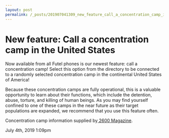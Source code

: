 ```yaml
---
layout: post
permalink: /_posts/201907041309_new_feature_call_a_concentration_camp_in_the_united_states
---
```


# New feature: Call a concentration camp in the United States

Now available from all Futel phones is our newest feature: call a concentration camp! Select this option from the directory to be connected to a randomly selected concentration camp in the continental United States of America!

Because these concentration camps are fully operational, this is a valuable opportunity to learn about their functions, which include the detention, abuse, torture, and killing of human beings. As you may find yourself confined to one of these camps in the near future as their target populations are expanded, we recommend that you use this feature often.

Concentration camp information supplied by<a href="http://concentrationcamps.us/"> 2600 Magazine</a>.<br/>



<div id="footer">
<span id="timestamp"> July 4th, 2019 1:09pm </span>
</div>
